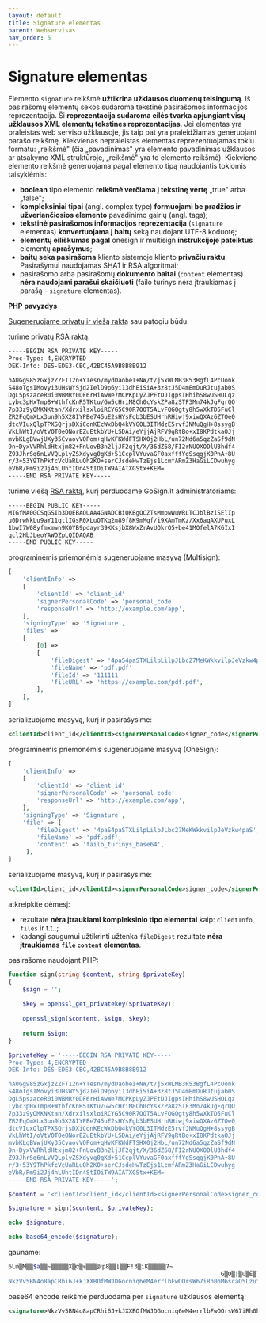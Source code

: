 ```yaml
---
layout: default
title: Signature elementas
parent: Webservisas
nav_order: 5
---
```


# Signature elementas

Elemento `signature` reikšmė **užtikrina užklausos duomenų teisingumą**. Iš pasirašomų elementų sekos sudaroma tekstinė pasirašomos informacijos reprezentacija. Ši **reprezentacija sudaroma eilės tvarka apjungiant visų užklausos XML elementų tekstines reprezentacijas**. Jei elementas yra praleistas web serviso užklausoje, jis taip pat yra praleidžiamas generuojant parašo reikšmę. Kiekvienas nepraleistas elementas reprezentuojamas tokiu formatu: „<pavadinimas>reikšmė</pavadinimas>" (čia „pavadinimas" yra elemento pavadinimas užklausos ar atsakymo XML struktūroje, „reikšmė" yra to elemento reikšmė). Kiekvieno elemento reikšmė generuojama pagal elemento tipą naudojantis tokiomis taisyklėmis:
- **boolean** tipo elemento **reikšmė verčiama į tekstinę vertę** „true" arba „false";
- **kompleksiniai tipai** (angl. complex type) **formuojami be pradžios ir užveriančiosios elemento** pavadinimo gairių (angl. tags);
- **tekstinė pasirašomos informacijos reprezentacija** (`signature` elementas) **konvertuojama į baitų** seką naudojant UTF-8 koduotę;
- **elementų eiliškumas pagal** onesign ir multisign **instrukcijoje pateiktus** elementų **aprašymus**;
- **baitų seka pasirašoma** kliento sistemoje kliento **privačiu raktu**. Pasirašymui naudojamas SHA1 ir RSA algoritmai;
- pasirašomo arba pasirašomų **dokumento baitai** (`content` elementas) **nėra naudojami parašui skaičiuoti** (failo turinys nėra įtraukiamas į parašą - `signature` elementas).

**PHP pavyzdys**

[Sugeneruojame privatų ir viešą raktą](key-generation.md) sau patogiu būdu.

turime privatų [RSA raktą](https://www.ssh.com/academy/ssh/keygen):

```bash
-----BEGIN RSA PRIVATE KEY-----
Proc-Type: 4,ENCRYPTED
DEK-Info: DES-EDE3-CBC,42BC45A9B8B8B912

hAUGg985zGxjzZZFT12n+YTesn/mydDaobeI+NW/t/j5xWLMB3R53BgfL4PcUonk
S48oTgsIMovyi3UHsWYSjd2IelD9p6yi13dhEiSiA+3z8tJ5D4mEmDuRJtujab0S
DgL5pszaceR0i0WBMRY0DF6rHiAwWe7MCPKpLyZJPEtDJIgpsIHhihS8wUSHOLqz
Lybc3pHxTmp8+WthfcKnR5TKtu/Gw5cHriM8Ch0cYskZPa8zSTF3Mn74kJgFqrQO
7p33z9yQMKNKtan/XdrxilsxloiRCYG5C90R7OOT5ALvFQGQgty8h5wXkTD5FuCl
ZR2FqQmXLx3un9h5X28IYPBe745uE2sHYsFgb3bESUHrhRHiwj9xiwQXAz6ZTOe0
dtcVIuxQlpTPXSQrjsDXiConKEcWxDbQ4kVYG0L3ITMdzE5rvfJNMuQgH+8ssygB
VkLhWtI/oVtVOT0eONorEZuEtkbYU+LSDAi/eYjjAjRFV9gRtBo+xI8KPdtkaOJj
mvbKLgBVwjUXy35CvaovVOPom+qHvKFKWdFTSHX0j2HbL/un72Nd6a5qzZaSf9dN
9n+DyxVVRhldHtxjm82+FnUovB3n2ljJF2qjt/X/36dZ68/FI2rNUOXODlU3hdf4
Z93JhrSq6nLVVQLplyZSXdyvg0gKd+51CcplVYuvaGF0axfffYgSsqgjK0PnA+8U
r/3+53Y9ThPkfcVcUaRLuQh2KO+serCJsdeHwTzEjs1LcmfARmZ3HaGiLCDwuhyg
eVbR/Pm9i2Jj4hLUhtIDn4StIOiTW9AIATXGStx+KEM=
-----END RSA PRIVATE KEY-----
```

turime viešą [RSA raktą](https://www.ssh.com/academy/ssh/keygen), kurį perduodame GoSign.lt administratoriams:

```bash
-----BEGIN PUBLIC KEY-----
MIGfMA0GCSqGSIb3DQEBAQUAA4GNADCBiQKBgQCZTsMmpwWuWRLTCJblBziSElIp
u0DrwNkLu9aY11qtlIGsR0XLuOTKq2m89f8K9mMqf/i9XAmTmKz/Xx6aqAXUPuxL
1bwI7W08yfmxmwn9K0YB9pdayr39KKsjbX8WxZrAvUQkrQ5+be41MOfelA7K6IxI
qcl2HbJLeoYAWOZpLQIDAQAB
-----END PUBLIC KEY-----
```

programinėmis priemonėmis sugeneruojame masyvą (Multisign):

```php
[
    'clientInfo' =>
    [
        'clientId' => 'client_id'
        'signerPersonalCode' => 'personal_code'
        'responseUrl' => 'http://example.com/app',
    ],
    'signingType' => 'Signature',
    'files' => 
    [
        [0] => 
        [
            'fileDigest' => '4paS4paSTXLilpLilpJLbc27MeKWkkvilpJeVzkw4paS'
            'fileName' => 'pdf.pdf'
            'fileId' => '111111'
            'fileURL' => 'https://example.com/pdf.pdf',
        ],
    ],
]
```

serializuojame masyvą, kurį ir pasirašysime:

```xml
<clientId>client_id</clientId><signerPersonalCode>signer_code</signerPersonalCode><responseUrl>http://example.com/app</responseUrl><signingType>Signature</signingType><fileDigest>0v5NcpPFHEttzbsxm0urXlc5MIE=</fileDigest><fileName>pdf.pdf</fileName><fileId>111111</fileId><fileURL>https://example.com/pdf.pdf</fileURL>
```
programinėmis priemonėmis sugeneruojame masyvą (OneSign):

```php
[
    'clientInfo' =>
    [
        'clientId' => 'client_id'
        'signerPersonalCode' => 'personal_code'
        'responseUrl' => 'http://example.com/app',
    ],
    'signingType' => 'Signature',
    'file' => [
        'fileDigest' => '4paS4paSTXLilpLilpJLbc27MeKWkkvilpJeVzkw4paS',
        'fileName' => 'pdf.pdf',
        'content' => 'failo_turinys_base64',
     ],
]
```

serializuojame masyvą, kurį ir pasirašysime:

```xml
<clientId>client_id</clientId><signerPersonalCode>signer_code</signerPersonalCode><responseUrl>http://example.com/app</responseUrl><signingType>Signature</signingType><fileDigest>0v5NcpPFHEttzbsxm0urXlc5MIE=</fileDigest><fileName>pdf.pdf</fileName>
```

atkreipkite dėmesį:
- rezultate **nėra įtraukiami kompleksinio tipo elementai** kaip: `clientInfo`, `files` ir t.t..;
- kadangi saugumui užtikrinti užtenka `fileDigest` rezultate **nėra įtraukiamas `file` `content` elementas**. 

pasirašome naudojant PHP:

```php
function sign(string $content, string $privateKey)
{
	$sign = '';
		
	$key = openssl_get_privatekey($privateKey);
		
	openssl_sign($content, $sign, $key);
		
	return $sign;
}

$privateKey = '-----BEGIN RSA PRIVATE KEY-----
Proc-Type: 4,ENCRYPTED
DEK-Info: DES-EDE3-CBC,42BC45A9B8B8B912

hAUGg985zGxjzZZFT12n+YTesn/mydDaobeI+NW/t/j5xWLMB3R53BgfL4PcUonk
S48oTgsIMovyi3UHsWYSjd2IelD9p6yi13dhEiSiA+3z8tJ5D4mEmDuRJtujab0S
DgL5pszaceR0i0WBMRY0DF6rHiAwWe7MCPKpLyZJPEtDJIgpsIHhihS8wUSHOLqz
Lybc3pHxTmp8+WthfcKnR5TKtu/Gw5cHriM8Ch0cYskZPa8zSTF3Mn74kJgFqrQO
7p33z9yQMKNKtan/XdrxilsxloiRCYG5C90R7OOT5ALvFQGQgty8h5wXkTD5FuCl
ZR2FqQmXLx3un9h5X28IYPBe745uE2sHYsFgb3bESUHrhRHiwj9xiwQXAz6ZTOe0
dtcVIuxQlpTPXSQrjsDXiConKEcWxDbQ4kVYG0L3ITMdzE5rvfJNMuQgH+8ssygB
VkLhWtI/oVtVOT0eONorEZuEtkbYU+LSDAi/eYjjAjRFV9gRtBo+xI8KPdtkaOJj
mvbKLgBVwjUXy35CvaovVOPom+qHvKFKWdFTSHX0j2HbL/un72Nd6a5qzZaSf9dN
9n+DyxVVRhldHtxjm82+FnUovB3n2ljJF2qjt/X/36dZ68/FI2rNUOXODlU3hdf4
Z93JhrSq6nLVVQLplyZSXdyvg0gKd+51CcplVYuvaGF0axfffYgSsqgjK0PnA+8U
r/3+53Y9ThPkfcVcUaRLuQh2KO+serCJsdeHwTzEjs1LcmfARmZ3HaGiLCDwuhyg
eVbR/Pm9i2Jj4hLUhtIDn4StIOiTW9AIATXGStx+KEM=
-----END RSA PRIVATE KEY-----';

$content = '<clientId>client_id</clientId><signerPersonalCode>signer_code</signerPersonalCode><responseUrl>http://example.com/app</responseUrl><signingType>Signature</signingType><fileDigest>0v5NcpPFHEttzbsxm0urXlc5MIE=</fileDigest><fileName>pdf.pdf</fileName><fileId>111111</fileId><fileURL>https://example.com/pdf.pdf</fileURL>';

$signature = sign($content, $privateKey);

echo $signature;

echo base64_encode($signature);

```

gauname:

```bash
6Lտ▒M▒▒$a▒▒~▒▒▒▒▒X▒ơ▒⫧▒▒▒땱p8▒▒[▒▒F!3▒iK▒▒▒▒▒7~
                                                            G▒O▒|▒u▒Ё▒T|t+*▒▒+▒▒▒▒▒;▒E▒4H▒x▒▒~▒▒▒▒▒~1▒1▒T"▒▒mv▒j▒E
NkzVv5BN4o8apCRhi6J+kJXXBOfMWJDGocniq6eM4errlbFwOOrsW67iRh0hM6scaQ5Lzuf35/c3fgtHHeNPqXzHdQTRDtCBBfNUfHQrKt3gK6UEzfChBtfeO9tFiR80SJJ4trt+kcP197kR+6y8fjHCMcJUIt/NbXaFahf5qkU=
```

base64 encode reikšmė perduodama per `signature` užklausos elementą:

```xml
<signature>NkzVv5BN4o8apCRhi6J+kJXXBOfMWJDGocniq6eM4errlbFwOOrsW67iRh0hM6scaQ5Lzuf35/c3fgtHHeNPqXzHdQTRDtCBBfNUfHQrKt3gK6UEzfChBtfeO9tFiR80SJJ4trt+kcP197kR+6y8fjHCMcJUIt/NbXaFahf5qkU=</signature>
```
